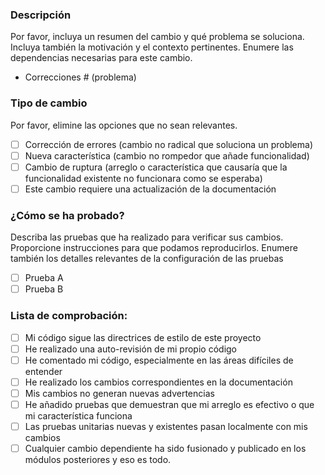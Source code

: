 ### Descripción

Por favor, incluya un resumen del cambio y qué problema se soluciona. Incluya también la motivación y el contexto pertinentes. Enumere las dependencias necesarias para este cambio.

  - Correcciones # (problema)

### Tipo de cambio

Por favor, elimine las opciones que no sean relevantes.

- [ ] Corrección de errores (cambio no radical que soluciona un problema)
- [ ] Nueva característica (cambio no rompedor que añade funcionalidad)
- [ ] Cambio de ruptura (arreglo o característica que causaría que la funcionalidad existente no funcionara como se esperaba)
- [ ] Este cambio requiere una actualización de la documentación

### ¿Cómo se ha probado?

Describa las pruebas que ha realizado para verificar sus cambios. Proporcione instrucciones para que podamos reproducirlos. Enumere también los detalles relevantes de la configuración de las pruebas

- [ ] Prueba A
- [ ] Prueba B

### Lista de comprobación:

- [ ] Mi código sigue las directrices de estilo de este proyecto
- [ ] He realizado una auto-revisión de mi propio código
- [ ] He comentado mi código, especialmente en las áreas difíciles de entender
- [ ] He realizado los cambios correspondientes en la documentación
- [ ] Mis cambios no generan nuevas advertencias
- [ ] He añadido pruebas que demuestran que mi arreglo es efectivo o que mi característica funciona
- [ ] Las pruebas unitarias nuevas y existentes pasan localmente con mis cambios
- [ ] Cualquier cambio dependiente ha sido fusionado y publicado en los módulos posteriores
y eso es todo.
